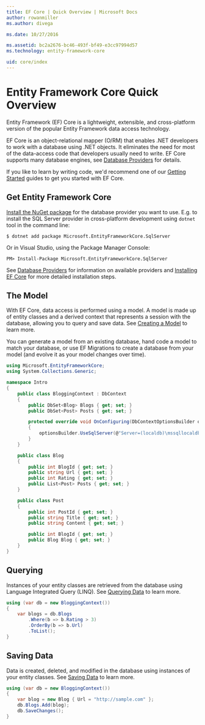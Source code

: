 ```yaml
---
title: EF Core | Quick Overview | Microsoft Docs
author: rowanmiller
ms.author: divega

ms.date: 10/27/2016

ms.assetid: bc2a2676-bc46-493f-bf49-e3cc97994d57
ms.technology: entity-framework-core

uid: core/index
---
```


# Entity Framework Core Quick Overview

Entity Framework (EF) Core is a lightweight, extensible, and cross-platform version of the popular Entity Framework data access technology.

EF Core is an object-relational mapper (O/RM) that enables .NET developers to work with a database using .NET objects. It eliminates the need for most of the data-access code that developers usually need to write. EF Core supports many database engines, see [Database Providers](providers/index.md) for details.

If you like to learn by writing code, we'd recommend one of our [Getting Started](get-started/index.md) guides to get you started with EF Core.

## Get Entity Framework Core

[Install the NuGet package](https://docs.nuget.org/ndocs/quickstart/use-a-package) for the database provider you want to use. E.g. to install the SQL Server provider in cross-platform development using `dotnet` tool in the command line:

``` console
$ dotnet add package Microsoft.EntityFrameworkCore.SqlServer
```

Or in Visual Studio, using the Package Manager Console:

``` console
PM> Install-Package Microsoft.EntityFrameworkCore.SqlServer
```
See [Database Providers](providers/index.md) for information on available providers and [Installing EF Core](get-started/general/index.md) for more detailed installation steps.

## The Model

With EF Core, data access is performed using a model. A model is made up of entity classes and a derived context that represents a session with the database, allowing you to query and save data. See [Creating a Model](modeling/index.md) to learn more.

You can generate a model from an existing database, hand code a model to match your database, or use EF Migrations to create a database from your model (and evolve it as your model changes over time).

``` csharp
using Microsoft.EntityFrameworkCore;
using System.Collections.Generic;

namespace Intro
{
    public class BloggingContext : DbContext
    {
        public DbSet<Blog> Blogs { get; set; }
        public DbSet<Post> Posts { get; set; }

        protected override void OnConfiguring(DbContextOptionsBuilder optionsBuilder)
        {
            optionsBuilder.UseSqlServer(@"Server=(localdb)\mssqllocaldb;Database=MyDatabase;Trusted_Connection=True;");
        }
    }

    public class Blog
    {
        public int BlogId { get; set; }
        public string Url { get; set; }
        public int Rating { get; set; }
        public List<Post> Posts { get; set; }
    }

    public class Post
    {
        public int PostId { get; set; }
        public string Title { get; set; }
        public string Content { get; set; }

        public int BlogId { get; set; }
        public Blog Blog { get; set; }
    }
}
```

## Querying

Instances of your entity classes are retrieved from the database using Language Integrated Query (LINQ). See [Querying Data](querying/index.md) to learn more.

``` csharp
using (var db = new BloggingContext())
{
    var blogs = db.Blogs
        .Where(b => b.Rating > 3)
        .OrderBy(b => b.Url)
        .ToList();
}
```

## Saving Data

Data is created, deleted, and modified in the database using instances of your entity classes. See [Saving Data](saving/index.md) to learn more.

``` csharp
using (var db = new BloggingContext())
{
    var blog = new Blog { Url = "http://sample.com" };
    db.Blogs.Add(blog);
    db.SaveChanges();
}
```

